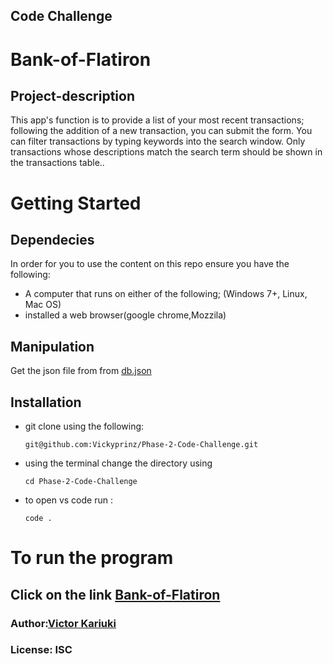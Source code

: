 
## Code Challenge
# Bank-of-Flatiron

## Project-description
<p>This app's function is to provide a list of your most recent transactions; following the addition of a new transaction, you can submit the form. You can filter transactions by typing keywords into the search window. Only transactions whose descriptions match the search term should be shown in the transactions table..<p>

# Getting Started
## Dependecies
In order for you to use the content on this repo ensure you have the following:

- A computer that runs on either of the following; (Windows 7+, Linux, Mac OS)
- installed a web browser(google chrome,Mozzila)
## Manipulation
Get the json file from from [db.json](https://docs.google.com/document/d/1EWN0qLfAWfgzO1N2P8H5WmrsTx0nMkhp3s-rXVESTNA/edit)

## Installation
- git clone using the following:

      git@github.com:Vickyprinz/Phase-2-Code-Challenge.git

- using the terminal change the directory using
 
      cd Phase-2-Code-Challenge
- to open vs code run :

      code .
# To run the program
## Click on the link [Bank-of-Flatiron]()

### Author:[Victor Kariuki](https://github.com/Vickyprinz)
### License: ISC

